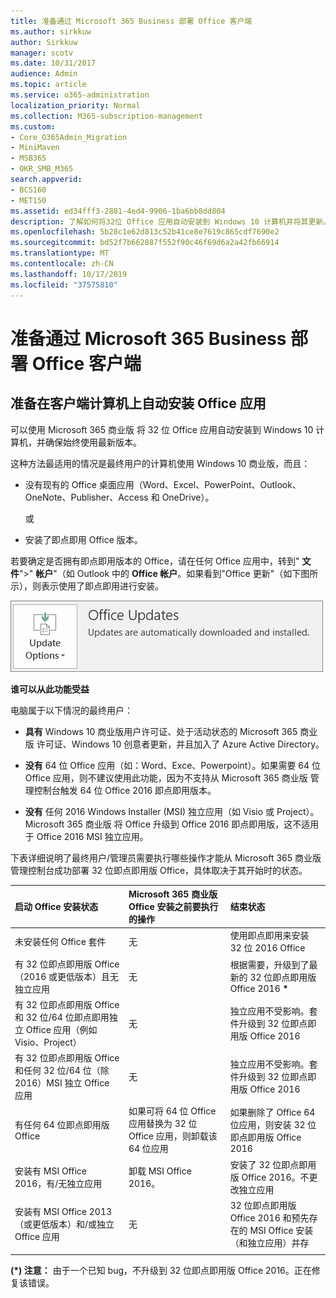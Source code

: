 ```yaml
---
title: 准备通过 Microsoft 365 Business 部署 Office 客户端
ms.author: sirkkuw
author: Sirkkuw
manager: scotv
ms.date: 10/31/2017
audience: Admin
ms.topic: article
ms.service: o365-administration
localization_priority: Normal
ms.collection: M365-subscription-management
ms.custom:
- Core_O365Admin_Migration
- MiniMaven
- MSB365
- OKR_SMB_M365
search.appverid:
- BCS160
- MET150
ms.assetid: ed34fff3-2881-4ed4-9906-1ba6bb8dd804
description: 了解如何将32位 Office 应用自动安装到 Windows 10 计算机并将其更新。
ms.openlocfilehash: 5b28c1e62d813c52b41ce8e7619c865cdf7690e2
ms.sourcegitcommit: bd52f7b662887f552f90c46f69d6a2a42fb66914
ms.translationtype: MT
ms.contentlocale: zh-CN
ms.lasthandoff: 10/17/2019
ms.locfileid: "37575810"
---
```

# <a name="prepare-for-office-client-deployment-by-microsoft-365-business"></a>准备通过 Microsoft 365 Business 部署 Office 客户端

## <a name="prepare-to-automatically-install-office-apps-to-client-computers"></a>准备在客户端计算机上自动安装 Office 应用

可以使用 Microsoft 365 商业版 将 32 位 Office 应用自动安装到 Windows 10 计算机，并确保始终使用最新版本。
  
这种方法最适用的情况是最终用户的计算机使用 Windows 10 商业版，而且：
  
- 没有现有的 Office 桌面应用（Word、Excel、PowerPoint、Outlook、OneNote、Publisher、Access 和 OneDrive）。
    
    或
    
- 安装了即点即用 Office 版本。
    
若要确定是否拥有即点即用版本的 Office，请在任何 Office 应用中，转到" **文件**"\>" **帐户**"（如 Outlook 中的 **Office 帐户**。如果看到"Office 更新"（如下图所示），则表示使用了即点即用进行安装。 
  
![Screenshot of Office updates in Office app Account](media/e3439380-fa43-4ed6-ae5d-64851c297df5.png)
  
 **谁可以从此功能受益**
  
电脑属于以下情况的最终用户：
  
- **具有** Windows 10 商业版用户许可证、处于活动状态的 Microsoft 365 商业版 许可证、Windows 10 创意者更新，并且加入了 Azure Active Directory。 
    
- **没有** 64 位 Office 应用（如：Word、Exce、Powerpoint）。如果需要 64 位 Office 应用，则不建议使用此功能，因为不支持从 Microsoft 365 商业版 管理控制台触发 64 位 Office 2016 即点即用版本。 
    
- **没有** 任何 2016 Windows Installer (MSI) 独立应用（如 Visio 或 Project）。Microsoft 365 商业版 将 Office 升级到 Office 2016 即点即用版，这不适用于 Office 2016 MSI 独立应用。 
    
下表详细说明了最终用户/管理员需要执行哪些操作才能从 Microsoft 365 商业版 管理控制台成功部署 32 位即点即用版 Office，具体取决于其开始时的状态。
  
|**启动 Office 安装状态**|**Microsoft 365 商业版 Office 安装之前要执行的操作**|**结束状态**|
|:-----|:-----|:-----|
|未安装任何 Office 套件  <br/> |无  <br/> |使用即点即用来安装 32 位 2016 Office  <br/> |
|有 32 位即点即用版 Office（2016 或更低版本）且无独立应用  <br/> |无  <br/> |根据需要，升级到了最新的 32 位即点即用版 Office 2016 **\*** <br/> |
|有 32 位即点即用版 Office 和 32 位/64 位即点即用独立 Office 应用（例如 Visio、Project）  <br/> |无  <br/> |独立应用不受影响。套件升级到 32 位即点即用版 Office 2016  <br/> |
|有 32 位即点即用版 Office 和任何 32 位/64 位（除 2016）MSI 独立 Office 应用  <br/> |无  <br/> |独立应用不受影响。套件升级到 32 位即点即用版 Office 2016  <br/> ||||
|有任何 64 位即点即用版 Office  <br/> |如果可将 64 位 Office 应用替换为 32 位 Office 应用，则卸载该 64 位应用  <br/> |如果删除了 Office 64 位应用，则安装 32 位即点即用版 Office 2016  <br/> |
|安装有 MSI Office 2016，有/无独立应用  <br/> |卸载 MSI Office 2016。  <br/> |安装了 32 位即点即用版 Office 2016。不更改独立应用  <br/> |
|安装有 MSI Office 2013（或更低版本）和/或独立 Office 应用  <br/> |无  <br/> |32 位即点即用版 Office 2016 和预先存在的 MSI Office 安装（和独立应用）并存  <br/> |
||||
   
 **(\*) 注意：** 由于一个已知 bug，不升级到 32 位即点即用版 Office 2016。正在修复该错误。 
  



